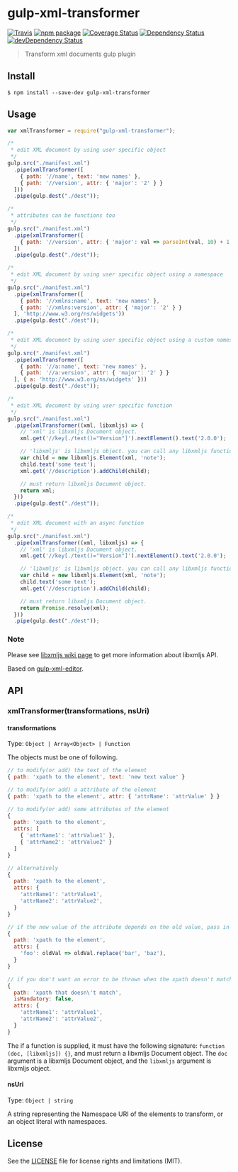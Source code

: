 # gulp-xml-transformer

[![Travis][build-badge]][build]
[![npm package][npm-badge]][npm]
[![Coverage Status][coveralls-badge]][coveralls]
[![Dependency Status][dependency-status-badge]][dependency-status]
[![devDependency Status][dev-dependency-status-badge]][dev-dependency-status]

> Transform xml documents gulp plugin

## Install

```
$ npm install --save-dev gulp-xml-transformer
```

## Usage

```javascript
var xmlTransformer = require("gulp-xml-transformer");

/*
 * edit XML document by using user specific object
 */
gulp.src("./manifest.xml")
  .pipe(xmlTransformer([
    { path: '//name', text: 'new names' },
    { path: '//version', attr: { 'major': '2' } }
  ]))
  .pipe(gulp.dest("./dest"));

/*
 * attributes can be functions too
 */
gulp.src("./manifest.xml")
  .pipe(xmlTransformer([
    { path: '//version', attr: { 'major': val => parseInt(val, 10) + 1 } }
  ])
  .pipe(gulp.dest("./dest"));

/*
 * edit XML document by using user specific object using a namespace
 */
gulp.src("./manifest.xml")
  .pipe(xmlTransformer([
    { path: '//xmlns:name', text: 'new names' },
    { path: '//xmlns:version', attr: { 'major': '2' } }
  ], 'http://www.w3.org/ns/widgets'))
  .pipe(gulp.dest("./dest"));

/*
 * edit XML document by using user specific object using a custom namespace
 */
gulp.src("./manifest.xml")
  .pipe(xmlTransformer([
    { path: '//a:name', text: 'new names' },
    { path: '//a:version', attr: { 'major': '2' } }
  ], { a: 'http://www.w3.org/ns/widgets' }))
  .pipe(gulp.dest("./dest"));

/*
 * edit XML document by using user specific function
 */
gulp.src("./manifest.xml")
  .pipe(xmlTransformer((xml, libxmljs) => {
    // 'xml' is libxmljs Document object.
    xml.get('//key[./text()="Version"]').nextElement().text('2.0.0');

    // 'libxmljs' is libxmljs object. you can call any libxmljs function.
    var child = new libxmljs.Element(xml, 'note');
    child.text('some text');
    xml.get('//description').addChild(child);

    // must return libxmljs Document object.
    return xml;
  }))
  .pipe(gulp.dest("./dest"));

/*
 * edit XML document with an async function
 */
gulp.src("./manifest.xml")
  .pipe(xmlTransformer((xml, libxmljs) => {
    // 'xml' is libxmljs Document object.
    xml.get('//key[./text()="Version"]').nextElement().text('2.0.0');

    // 'libxmljs' is libxmljs object. you can call any libxmljs function.
    var child = new libxmljs.Element(xml, 'note');
    child.text('some text');
    xml.get('//description').addChild(child);

    // must return libxmljs Document object.
    return Promise.resolve(xml);
  }))
  .pipe(gulp.dest("./dest"));
```

### Note

Please see [libxmljs wiki page](https://github.com/polotek/libxmljs/wiki) to get more information about libxmljs API.

Based on [gulp-xml-editor](https://github.com/morou/gulp-xml-editor).

## API

### xmlTransformer(transformations, nsUri)

#### transformations

Type: `Object | Array<Object> | Function`

The objects must be one of following.

```javascript
// to modify(or add) the text of the element
{ path: 'xpath to the element', text: 'new text value' }

// to modify(or add) a attribute of the element
{ path: 'xpath to the element', attr: { 'attrName': 'attrValue' } }

// to modify(or add) some attributes of the element
{
  path: 'xpath to the element',
  attrs: [
    { 'attrName1': 'attrValue1' },
    { 'attrName2': 'attrValue2' }
  ]
}

// alternatively
{
  path: 'xpath to the element',
  attrs: {
    'attrName1': 'attrValue1',
    'attrName2': 'attrValue2',
  }
}

// if the new value of the attribute depends on the old value, pass in a function
{
  path: 'xpath to the element',
  attrs: {
    'foo': oldVal => oldVal.replace('bar', 'baz'),
  }
}

// if you don't want an error to be thrown when the xpath doesn't match
{
  path: 'xpath that doesn\'t match',
  isMandatory: false,
  attrs: {
    'attrName1': 'attrValue1',
    'attrName2': 'attrValue2',
  }
}
```


The if a function is supplied, it must have the following signature: `function (doc, [libxmljs]) {}`, and must return a libxmljs Document object. The `doc` argument is a libxmljs Document object, and the `libxmljs` argument is libxmljs object.

#### nsUri

Type: `Object | string`

A string representing the Namespace URI of the elements to transform, or an object literal with namespaces.

## License

See the [LICENSE](LICENSE.md) file for license rights and limitations (MIT).

[build-badge]: https://img.shields.io/travis/dotcore64/gulp-xml-transformer/master.svg?style=flat-square
[build]: https://travis-ci.org/dotcore64/gulp-xml-transformer

[npm-badge]: https://img.shields.io/npm/v/gulp-xml-transformer.svg?style=flat-square
[npm]: https://www.npmjs.org/package/gulp-xml-transformer

[coveralls-badge]: https://img.shields.io/coveralls/dotcore64/gulp-xml-transformer/master.svg?style=flat-square
[coveralls]: https://coveralls.io/r/dotcore64/gulp-xml-transformer

[dependency-status-badge]: https://david-dm.org/dotcore64/gulp-xml-transformer.svg?style=flat-square
[dependency-status]: https://david-dm.org/dotcore64/gulp-xml-transformer

[dev-dependency-status-badge]: https://david-dm.org/dotcore64/gulp-xml-transformer/dev-status.svg?style=flat-square
[dev-dependency-status]: https://david-dm.org/dotcore64/gulp-xml-transformer#info=devDependencies

